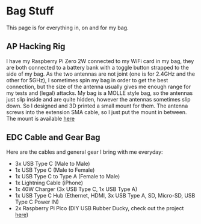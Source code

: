# Bag Stuff
This page is for everything in, on and for my bag.

## AP Hacking Rig
I have my Raspberry Pi Zero 2W connected to my WiFi card in my bag, they are both connected to a battery bank with a toggle button strapped to the side of my bag. As the two antennas are not joint (one is for 2.4GHz and the other for 5GHz), I sometimes spin my bag in order to get the best connection, but the size of the antenna usually gives me enough range for my tests and (legal) attacks. My bag is a MOLLE style bag, so the antennas just slip inside and are quite hidden, however the antennas sometimes slip down. So I designed and 3D printed a small mount for them. The antenna screws into the extension SMA cable, so I just put the mount in between. The mount is available [here](antenna_mount.stl)

## EDC Cable and Gear Bag
Here are the cables and general gear I bring with me everyday:
- 3x USB Type C (Male to Male)
- 1x USB Type C  (Male to Female)
- 1x USB Type C to Type A (Female to Male)
- 1x Lightning Cable (iPhone)
- 1x 40W Charger (3x USB Type C, 1x USB Type A)
- 1x USB Type C Hub (Ethernet, HDMI, 3x USB Type A, SD, Micro-SD, USB Type C Power IN)
- 2x Raspberry Pi Pico (DIY USB Rubber Ducky, check out the project [here](https://github.com/dbisu/pico-ducky))
